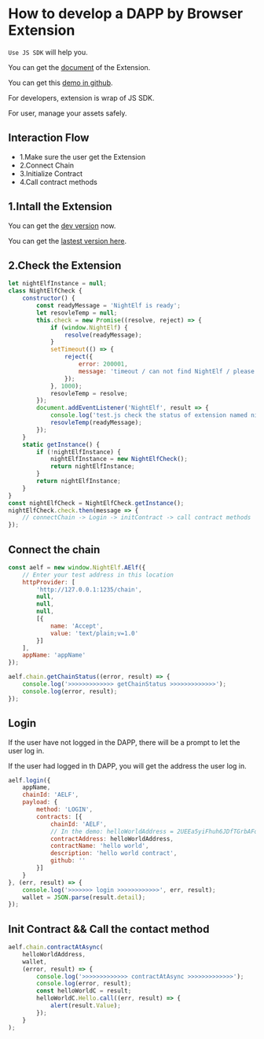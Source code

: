 # How to develop a DAPP by Browser Extension

`Use JS SDK` will help you.

You can get the [document](https://github.com/hzz780/aelf-web-extension) of the Extension.

You can get this [demo in github](https://github.com/AElfProject/aelf-boilerplate).

For developers, extension is wrap of JS SDK.

For user, manage your assets safely.

## Interaction Flow

- 1.Make sure the user get the Extension
- 2.Connect Chain
- 3.Initialize Contract
- 4.Call contract methods

## 1.Intall the Extension

You can get the [dev version](https://chrome.google.com/webstore/detail/aelf-explorer-extension-d/mlmlhipeonlflbcclinpbmcjdnpnmkpf) now.

You can get the [lastest version here](https://github.com/hzz780/aelf-web-extension).

## 2.Check the Extension

```js
let nightElfInstance = null;
class NightElfCheck {
    constructor() {
        const readyMessage = 'NightElf is ready';
        let resovleTemp = null;
        this.check = new Promise((resolve, reject) => {
            if (window.NightElf) {
                resolve(readyMessage);
            }
            setTimeout(() => {
                reject({
                    error: 200001,
                    message: 'timeout / can not find NightElf / please install the extension'
                });
            }, 1000);
            resovleTemp = resolve;
        });
        document.addEventListener('NightElf', result => {
            console.log('test.js check the status of extension named nightElf: ', result);
            resovleTemp(readyMessage);
        });
    }
    static getInstance() {
        if (!nightElfInstance) {
            nightElfInstance = new NightElfCheck();
            return nightElfInstance;
        }
        return nightElfInstance;
    }
}
const nightElfCheck = NightElfCheck.getInstance();
nightElfCheck.check.then(message => {
    // connectChain -> Login -> initContract -> call contract methods
});
```

## Connect the chain

```js
const aelf = new window.NightElf.AElf({
    // Enter your test address in this location
    httpProvider: [
        'http://127.0.0.1:1235/chain',
        null,
        null,
        null,
        [{
            name: 'Accept',
            value: 'text/plain;v=1.0'
        }]
    ],
    appName: 'appName'
});

aelf.chain.getChainStatus((error, result) => {
    console.log('>>>>>>>>>>>>> getChainStatus >>>>>>>>>>>>>');
    console.log(error, result);
});
```

## Login

If the user have not logged in the DAPP, there will be a prompt to let the user log in.

If the user had logged in th DAPP, you will get the address the user log in.

```js
aelf.login({
    appName,
    chainId: 'AELF',
    payload: {
        method: 'LOGIN',
        contracts: [{
            chainId: 'AELF',
            // In the demo: helloWorldAddress = 2UEEa5yiFhuh6JDfTGrbAFqoqzbKkY4Vk9YZDXAdw16wkMw
            contractAddress: helloWorldAddress,
            contractName: 'hello world',
            description: 'hello world contract',
            github: ''
        }]
    }
}, (err, result) => {
    console.log('>>>>>>> login >>>>>>>>>>>>', err, result);
    wallet = JSON.parse(result.detail);
});
```

## Init Contract && Call the contact method

```js
aelf.chain.contractAtAsync(
    helloWorldAddress,
    wallet,
    (error, result) => {
        console.log('>>>>>>>>>>>>> contractAtAsync >>>>>>>>>>>>>');
        console.log(error, result);
        const helloWorldC = result;
        helloWorldC.Hello.call((err, result) => {
            alert(result.Value);
        });
    }
);
```